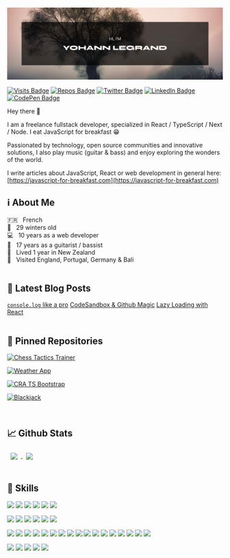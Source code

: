 ![banner](assets/github-profile-banner.png)

[![Visits Badge](https://badges.pufler.dev/visits/Alarid/Alarid)](#)
[![Repos Badge](https://badges.pufler.dev/repos/Alarid)](#)
[![Twitter Badge](https://img.shields.io/badge/Twitter-Profile-informational?style=flat&logo=twitter&logoColor=white&color=1CA2F1)](https://twitter.com/YohannLegrand5)
[![LinkedIn Badge](https://img.shields.io/badge/LinkedIn-Profile-informational?style=flat&logo=linkedin&logoColor=white&color=0D76A8)](https://www.linkedin.com/in/yohann-legrand-brest/)
[![CodePen Badge](https://img.shields.io/badge/CodePen-Profile-informational?style=flat&logo=codepen&logoColor=white&color=black)](https://codepen.io/yohlegrand)

Hey there 👋

I am a freelance fullstack developer, specialized in React / TypeScript / Next / Node. I eat JavaScript for breakfast 😁

Passionated by technology, open source communities and innovative solutions, I also play music (guitar & bass) and enjoy exploring the wonders of the world.

I write articles about JavaScript, React or web development in general here: [https://javascript-for-breakfast.com](https://javascript-for-breakfast.com)


## ℹ️ About Me
🇫🇷 &nbsp; French <br/>
🎂 &nbsp; 29 winters old <br/>
💻 &nbsp; 10 years as a web developer <br/>
🎸 &nbsp; 17 years as a guitarist / bassist <br/>
🥝 &nbsp; Lived 1 year in New Zealand <br/>
🌴 &nbsp; Visited England, Portugal, Germany & Bali <br/>
<br/>

## 📝 Latest Blog Posts
<!-- TODO make dynamic -->
[`console.log` like a pro](https://javascript-for-breakfast.com/consolelog-like-a-pro)
[CodeSandbox & Github Magic](https://javascript-for-breakfast.com/codesandbox-and-github-magic)
[Lazy Loading with React](https://javascript-for-breakfast.com/lazy-loading-with-react) <br/>
<br/>

## 📌 Pinned Repositories

[![Chess Tactics Trainer](https://github-readme-stats.vercel.app/api/pin/?username=Alarid&repo=ChessTactics&title_color=ffffff&text_color=c9cacc&icon_color=4AB197&bg_color=1A2B34)](https://github.com/Alarid/ChessTactics)

[![Weather App](https://github-readme-stats.vercel.app/api/pin/?username=Alarid&repo=WeatherApp&title_color=ffffff&text_color=c9cacc&icon_color=4AB197&bg_color=1A2B34)](https://github.com/Alarid/WeatherApp)

[![CRA TS Bootstrap](https://github-readme-stats.vercel.app/api/pin/?username=Alarid&repo=cra-ts-bootstrap&title_color=ffffff&text_color=c9cacc&icon_color=4AB197&bg_color=1A2B34)](https://github.com/Alarid/cra-ts-bootstrap)

[![Blackjack](https://github-readme-stats.vercel.app/api/pin/?username=Alarid&repo=Blackjack&title_color=ffffff&text_color=c9cacc&icon_color=4AB197&bg_color=1A2B34)](https://github.com/Alarid/Blackjack)

<br/>

## 📈 Github Stats

<a href="https://github.com/Alarid">
  <img align="center" style="margin:0.5rem" src="https://github-readme-stats.vercel.app/api/top-langs/?username=Alarid&count_private=true&show_icons=true&theme=dark&bg_color=1A2B34&text_color=c9cacc&exclude_repo=bons-ouvriers-prototype,flask-bootstrap-kickstart"/>
</a>

<a href="https://github.com/Alarid">
  <img align="center" style="margin:0.5rem" src="https://github-readme-stats.vercel.app/api?username=Alarid&count_private=true&show_icons=true&theme=dark&bg_color=1A2B34&text_color=c9cacc"/>
</a>
<br/><br/>

## 💼 Skills

![](https://img.shields.io/badge/Code-JavaScript-informational?style=flat&logo=JavaScript&logoColor=white&color=4AB197)
![](https://img.shields.io/badge/Code-TypeScript-informational?style=flat&logo=TypeScript&logoColor=white&color=4AB197)
![](https://img.shields.io/badge/Code-CSS-informational?style=flat&logo=CSS3&logoColor=white&color=4AB197)
![](https://img.shields.io/badge/Code-MySQL-informational?style=flat&logo=MySQL&logoColor=white&color=4AB197)
![](https://img.shields.io/badge/Code-MongoDB-informational?style=flat&logo=MongoDB&logoColor=white&color=4AB197)
![](https://img.shields.io/badge/Code-PostgreSQL-informational?style=flat&logo=PostgreSQL&logoColor=white&color=4AB197)


![](https://img.shields.io/badge/Framework-React-informational?style=flat&logo=React&logoColor=white)
![](https://img.shields.io/badge/Framework-React_Native-informational?style=flat&logo=React&logoColor=white)
![](https://img.shields.io/badge/Framework-Redux-informational?style=flat&logo=Redux&logoColor=white)
![](https://img.shields.io/badge/Framework-Next.js-informational?style=flat&logo=Next.js&logoColor=white)
![](https://img.shields.io/badge/Framework-Node.js-informational?style=flat&logo=Node.js&logoColor=white)
![](https://img.shields.io/badge/Framework-Bootstrap-informational?style=flat&logo=Bootstrap&logoColor=white)

![](https://img.shields.io/badge/Tools-Firebase-blueviolet?style=flat&logo=Firebase&logoColor=white)
![](https://img.shields.io/badge/Tools-Open_Street_Maps-blueviolet?style=flat&logo=OpenStreetMap&logoColor=white)
![](https://img.shields.io/badge/Tools-Leaflet-blueviolet?style=flat&logo=Leaflet&logoColor=white)
![](https://img.shields.io/badge/Tools-Algolia-blueviolet?style=flat&logo=Algolia&logoColor=white)
![](https://img.shields.io/badge/Tools-Strapi-blueviolet?style=flat&logo=Strapi&logoColor=white)
![](https://img.shields.io/badge/Tools-Slack-blueviolet?style=flat&logo=Slack&logoColor=white)
![](https://img.shields.io/badge/Tools-Figma-blueviolet?style=flat&logo=Figma&logoColor=white)
![](https://img.shields.io/badge/Tools-Styled--Components-blueviolet?style=flat&logo=styled-components&logoColor=white)
![](https://img.shields.io/badge/Tools-NPM-blueviolet?style=flat&logo=NPM&logoColor=white)
![](https://img.shields.io/badge/Tools-Postman-blueviolet?style=flat&logo=Postman&logoColor=white)
![](https://img.shields.io/badge/Tools-Git-blueviolet?style=flat&logo=Git&logoColor=white)
![](https://img.shields.io/badge/Tools-GitHub-blueviolet?style=flat&logo=GitHub&logoColor=white)
![](https://img.shields.io/badge/Tools-GitLab-blueviolet?style=flat&logo=GitLab&logoColor=white)
![](https://img.shields.io/badge/Tools-Jira-blueviolet?style=flat&logo=Jira&logoColor=white)
![](https://img.shields.io/badge/Tools-Asana-blueviolet?style=flat&logo=Asana&logoColor=white)
![](https://img.shields.io/badge/Tools-Docker-blueviolet?style=flat&logo=Docker&logoColor=white)
![](https://img.shields.io/badge/Tools-Jenkins-blueviolet?style=flat&logo=Jenkins&logoColor=white)

![](https://img.shields.io/badge/Project-Agile-orange?style=flat)
![](https://img.shields.io/badge/Project-Architecture-orange?style=flat)
![](https://img.shields.io/badge/Project-Conception-orange?style=flat)
![](https://img.shields.io/badge/Project-Responsive-orange?style=flat)
![](https://img.shields.io/badge/Project-UI/UX_Integration-orange?style=flat)


<!--

**Alarid/Alarid** is a ✨ _special_ ✨ repository because its `README.md` (this file) appears on your GitHub profile.

Here are some ideas to get you started:

- 🔭 I’m currently working on ...
- 🌱 I’m currently learning ...
- 👯 I’m looking to collaborate on ...
- 🤔 I’m looking for help with ...
- 💬 Ask me about ...
- 📫 How to reach me: ...

<br>
